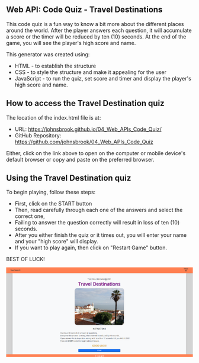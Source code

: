 ## Web API: Code Quiz - Travel Destinations

This code quiz is a fun way to know a bit more about the different places around the world. After the player answers each question, it will accumulate a score or the timer will be reduced by ten (10) seconds. At the end of the game, you will see the player's high score and name.

This generator was created using:

* HTML - to establish the structure
* CSS - to style the structure and make it appealing for the user
* JavaScript - to run the quiz, set score and timer and display the player's high score and name.


## How to access the Travel Destination quiz

The location of the index.html file is at:

* URL: https://johnsbrook.github.io/04_Web_APIs_Code_Quiz/
* GitHub Repository: https://github.com/johnsbrook/04_Web_APIs_Code_Quiz 

Either, click on the link above to open on the computer or mobile device's default browser or copy and paste on the preferred browser. 


## Using the Travel Destination quiz

To begin playing, follow these steps:

* First, click on the START button
* Then, read carefully through each one of the answers and select the correct one, 
* Failing to answer the question correctly will result in loss of ten (10) seconds. 
* After you either finish the quiz or it times out, you will enter your name and your "high score" will display. 
* If you want to play again, then click on "Restart Game" button. 

BEST OF LUCK!

![Getting Started](images/game-shot.png)